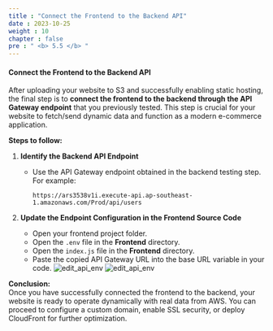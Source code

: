 ```yaml
---
title : "Connect the Frontend to the Backend API"
date : 2023-10-25
weight : 10
chapter : false
pre : " <b> 5.5 </b> "
---
```


#### Connect the Frontend to the Backend API

After uploading your website to S3 and successfully enabling static hosting, the final step is to **connect the frontend to the backend through the API Gateway endpoint** that you previously tested. This step is crucial for your website to fetch/send dynamic data and function as a modern e-commerce application.

**Steps to follow:**

1. **Identify the Backend API Endpoint**

   - Use the API Gateway endpoint obtained in the backend testing step.  
     For example:
     ```
     https://ars3538v1i.execute-api.ap-southeast-1.amazonaws.com/Prod/api/users
     ```

2. **Update the Endpoint Configuration in the Frontend Source Code**

   - Open your frontend project folder.
   - Open the `.env` file in the **Frontend** directory.
   - Open the `index.js` file in the **Frontend** directory.
   - Paste the copied API Gateway URL into the base URL variable in your code.
    ![edit_api_env](/images/edit_api_env.png)
    ![edit_api_env](/images/edit_api_index.png)

**Conclusion:**  
Once you have successfully connected the frontend to the backend, your website is ready to operate dynamically with real data from AWS. You can proceed to configure a custom domain, enable SSL security, or deploy CloudFront for further optimization.
